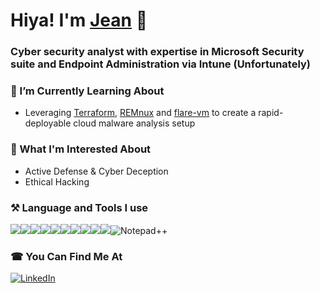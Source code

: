 # Hiya! I'm [Jean](https://www.linkedin.com/in/jajayerdis/) 👋

### Cyber security analyst with expertise in Microsoft Security suite and Endpoint Administration via Intune (Unfortunately)

### 🌱 I’m Currently Learning About
- Leveraging [Terraform](https://www.terraform.io), [REMnux](https://remnux.org/) and [flare-vm](https://github.com/mandiant/flare-vm) to create a rapid-deployable cloud malware analysis setup
  
### 🔎 What I'm Interested About
- Active Defense & Cyber Deception
- Ethical Hacking

### ⚒️ Language and Tools I use

<img src="https://img.shields.io/badge/Visual_Studio_Code-0078D4?style=for-the-badge&logo=visual%20studio%20code&logoColor=white" /><img src="https://img.shields.io/badge/Python-FFD43B?style=for-the-badge&logo=python&logoColor=blue" /><img src="https://img.shields.io/badge/Microsoft_Office-D83B01?style=for-the-badge&logo=microsoft-office&logoColor=white" /><img src="https://img.shields.io/badge/GitHub-100000?style=for-the-badge&logo=github&logoColor=white" /><img src="https://img.shields.io/badge/Windows-0078D6?style=for-the-badge&logo=windows&logoColor=white" /><img src="https://img.shields.io/badge/Linux-FCC624?style=for-the-badge&logo=linux&logoColor=black" /><img src="https://img.shields.io/badge/Arduino-00979D?style=for-the-badge&logo=Arduino&logoColor=white" /><img src="https://img.shields.io/badge/powershell-5391FE?style=for-the-badge&logo=powershell&logoColor=white" /><img src="https://img.shields.io/badge/VirtualBox-21416b?style=for-the-badge&logo=VirtualBox&logoColor=white" /><img src="https://img.shields.io/badge/Brave-FF1B2D?style=for-the-badge&logo=Brave&logoColor=white" />![Notepad++](https://img.shields.io/badge/Notepad++-90E59A.svg?style=for-the-badge&logo=notepad%2b%2b&logoColor=black)

### ☎ You Can Find Me At

[![LinkedIn](https://img.shields.io/badge/linkedin-%230077B5.svg?style=for-the-badge&logo=linkedin&logoColor=white)](https://www.linkedin.com/in/jajayerdis/)

